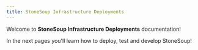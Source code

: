 ```yaml
---
title: StoneSoup Infrastructure Deployments
---
```


Welcome to **StoneSoup Infrastructure Deployments** documentation!  

In the next pages you'll learn how to deploy, test and develop StoneSoup!